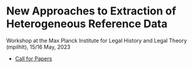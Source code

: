 # New Approaches to Extraction of Heterogeneous Reference Data

Workshop at the Max Planck Institute for Legal History and Legal Theory (mpilhlt), 15/16 May, 2023

- [Call for Papers](https://mpilhlt.github.io/reference-extraction/workshop-2023/cfp/)
